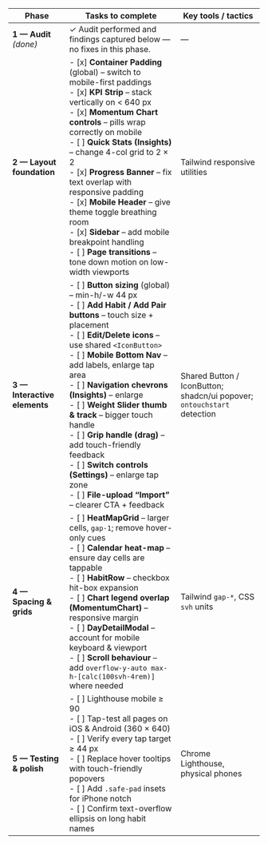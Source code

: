 | Phase                        | Tasks to complete                                                                                                                                                                                                                                                                                                                                                                                                                                                                                                                                               | Key tools / tactics                                                     |
| ---------------------------- | --------------------------------------------------------------------------------------------------------------------------------------------------------------------------------------------------------------------------------------------------------------------------------------------------------------------------------------------------------------------------------------------------------------------------------------------------------------------------------------------------------------------------------------------------------------- | ----------------------------------------------------------------------- |
| **1 — Audit** *(done)*       | ✓ Audit performed and findings captured below ― no fixes in this phase.                                                                                                                                                                                                                                                                                                                                                                                                                                                                                         | —                                                                       |
| **2 — Layout foundation**    | - \[x] **Container Padding** (global) – switch to mobile-first paddings<br>- \[x] **KPI Strip** – stack vertically on < 640 px<br>- \[x] **Momentum Chart controls** – pills wrap correctly on mobile<br>- \[ ] **Quick Stats (Insights)** – change 4-col grid to 2 × 2<br>- \[x] **Progress Banner** – fix text overlap with responsive padding<br>- \[x] **Mobile Header** – give theme toggle breathing room<br>- \[x] **Sidebar** – add mobile breakpoint handling<br>- \[ ] **Page transitions** – tone down motion on low-width viewports                 | Tailwind responsive utilities                                           |
| **3 — Interactive elements** | - \[ ] **Button sizing** (global) – min-h/-w 44 px<br>- \[ ] **Add Habit / Add Pair buttons** – touch size + placement<br>- \[ ] **Edit/Delete icons** – use shared `<IconButton>`<br>- \[ ] **Mobile Bottom Nav** – add labels, enlarge tap area<br>- \[ ] **Navigation chevrons (Insights)** – enlarge<br>- \[ ] **Weight Slider thumb & track** – bigger touch handle<br>- \[ ] **Grip handle (drag)** – add touch-friendly feedback<br>- \[ ] **Switch controls (Settings)** – enlarge tap zone<br>- \[ ] **File-upload “Import”** – clearer CTA + feedback | Shared Button / IconButton; shadcn/ui popover; `ontouchstart` detection |
| **4 — Spacing & grids**      | - \[ ] **HeatMapGrid** – larger cells, `gap-1`; remove hover-only cues<br>- \[ ] **Calendar heat-map** – ensure day cells are tappable<br>- \[ ] **HabitRow** – checkbox hit-box expansion<br>- \[ ] **Chart legend overlap (MomentumChart)** – responsive margin<br>- \[ ] **DayDetailModal** – account for mobile keyboard & viewport<br>- \[ ] **Scroll behaviour** – add `overflow-y-auto max-h-[calc(100svh-4rem)]` where needed                                                                                                                           | Tailwind `gap-*`, CSS `svh` units                                       |
| **5 — Testing & polish**     | - \[ ] Lighthouse mobile ≥ 90<br>- \[ ] Tap-test all pages on iOS & Android (360 × 640)<br>- \[ ] Verify every tap target ≥ 44 px<br>- \[ ] Replace hover tooltips with touch-friendly popovers<br>- \[ ] Add `.safe-pad` insets for iPhone notch<br>- \[ ] Confirm text-overflow ellipsis on long habit names                                                                                                                                                                                                                                                  | Chrome Lighthouse, physical phones                                      |
